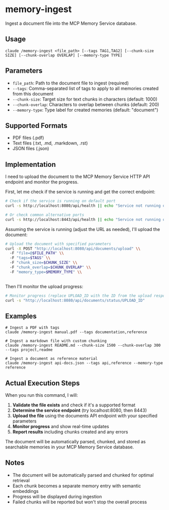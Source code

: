 # memory-ingest

Ingest a document file into the MCP Memory Service database.

## Usage

```
claude /memory-ingest <file_path> [--tags TAG1,TAG2] [--chunk-size SIZE] [--chunk-overlap OVERLAP] [--memory-type TYPE]
```

## Parameters

- `file_path`: Path to the document file to ingest (required)
- `--tags`: Comma-separated list of tags to apply to all memories created from this document
- `--chunk-size`: Target size for text chunks in characters (default: 1000)
- `--chunk-overlap`: Characters to overlap between chunks (default: 200)
- `--memory-type`: Type label for created memories (default: "document")

## Supported Formats

- PDF files (.pdf)
- Text files (.txt, .md, .markdown, .rst)
- JSON files (.json)

## Implementation

I need to upload the document to the MCP Memory Service HTTP API endpoint and monitor the progress.

First, let me check if the service is running and get the correct endpoint:

```bash
# Check if the service is running on default port
curl -s http://localhost:8080/api/health || echo "Service not running on 8080"

# Or check common alternative ports
curl -s http://localhost:8443/api/health || echo "Service not running on 8443"
```

Assuming the service is running (adjust the URL as needed), I'll upload the document:

```bash
# Upload the document with specified parameters
curl -X POST "http://localhost:8080/api/documents/upload" \\
  -F "file=@$FILE_PATH" \\
  -F "tags=$TAGS" \\
  -F "chunk_size=$CHUNK_SIZE" \\
  -F "chunk_overlap=$CHUNK_OVERLAP" \\
  -F "memory_type=$MEMORY_TYPE" \\
  
```

Then I'll monitor the upload progress:

```bash
# Monitor progress (replace UPLOAD_ID with the ID from the upload response)
curl -s "http://localhost:8080/api/documents/status/UPLOAD_ID"
```

## Examples

```
# Ingest a PDF with tags
claude /memory-ingest manual.pdf --tags documentation,reference

# Ingest a markdown file with custom chunking
claude /memory-ingest README.md --chunk-size 1500 --chunk-overlap 300 --tags project,readme

# Ingest a document as reference material
claude /memory-ingest api-docs.json --tags api,reference --memory-type reference
```

## Actual Execution Steps

When you run this command, I will:

1. **Validate the file exists** and check if it's a supported format
2. **Determine the service endpoint** (try localhost:8080, then 8443)
3. **Upload the file** using the documents API endpoint with your specified parameters
4. **Monitor progress** and show real-time updates
5. **Report results** including chunks created and any errors

The document will be automatically parsed, chunked, and stored as searchable memories in your MCP Memory Service database.

## Notes

- The document will be automatically parsed and chunked for optimal retrieval
- Each chunk becomes a separate memory entry with semantic embeddings
- Progress will be displayed during ingestion
- Failed chunks will be reported but won't stop the overall process
